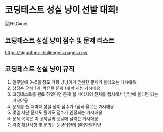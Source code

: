 # 코딩테스트 성실 냥이 선발 대회!

![HitCount](http://hits.dwyl.com/algorithm-challengers/algorithm-challengers.github.io.svg)

## 코딩테스트 성실 냥이 점수 및 문제 리스트
https://algorithm-challengers.pages.dev/

## 코딩테스트 성실 냥이 규칙
1. 일주일에 3~5일 정도 가량 냥냥이가 엄선한 문제가 올라오는 거시애옹
2. 청정수 문제 1개, 썩은물 문제 1개씩 내는 거시애옹
3. 코딩테스트를 완료 하였다면 문제 웹 페이지의 전체를 캡처해서 냥방에 올리면 되는 거시야옹
4. 문제를 풀 때마다 성실 냥이 점수가 1점씩 올르는 거시애옹
5. 몇일 지난 문제도 풀어도 점수가 인정되는 거시애옹
6. 문제 목록은 이 공지글의 댓글에 달리는 거시애옹
7. 각종 개선사항 및 문의는 눈냥이한테 물어봐달라냥
